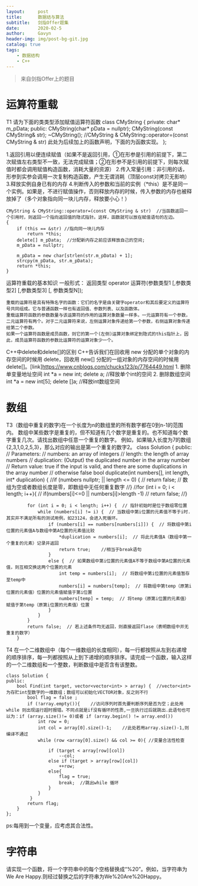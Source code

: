 ```yaml
---
layout:     post
title:      数据结与算法
subtitle:   剑指Offer题集
date:       2020-02-5
author:     Gavyn
header-img: img/post-bg-git.jpg
catalog: true
tags:
    - 数据结构
    - C++
---
```


>来自剑指Offer上的题目

# 运算符重载


  T1 请为下面的类类型添加赋值运算符函数
	class CMyString
	{
	private:
		char* m_pData;
	public:
		CMyString(char* pData = nullptr);
		CMyString(const CMyString& str);
		~CMyString();
		//CMyString & CMyString::operator=(const CMyString & str) 此处为后续加上的函数声明，下面的为函数实现。
	};

1.返回引用以便连续赋值（如果不是返回引用，①在形参是引用的前提下，第二次赋值左右类型不一致，无法完成赋值；②在形参不是引用的前提下，则每次赋值时都会调用赋值构造函数，消耗大量的资源）
2.传入常量引用：非引用的话，形参到实参会调用一次复制构造函数，产生无谓消耗（顶层const对拷贝无影响）
3.释放实例自身已有的内存
4.判断传入的参数和当前的实例（*this）是不是同一个实例。如果是，不进行赋值操作，否则释放内存的时候，传入参数的内存也被释放掉了（多个对象指向同一块儿内存，释放要小心！）

	CMyString & CMyString::operator=(const CMyString & str)  //当函数返回一个引用时，则返回一个指向返回值的隐式指针。这样，函数就可以放在赋值语句的左边。
	{
		if (this == &str) //指向同一块儿内存
			return *this;
		delete[] m_pData;  //分配新内存之前应该释放自己的空间;
		m_pData = nullptr;

		m_pData = new char[strlen(str.m_pData) + 1];
		strcpy(m_pData, str.m_pData);
		return *this;
	}

运算符重载的基本知识
	一般形式：
      返回类型 operator 运算符(参数类型1 [,参数类型2] [,参数类型3] [, 参数类型N]);

	重载的运算符是具有特殊名字的函数：它们的名字是由关键字operator和其后要定义的运算符号共同组成。它与普通函数一样也有返回值、参数列表、以及函数体。
	重载运算符函数的参数数量与该运算符的作用的运算对象数量一样多。一元运算符有一个参数，二元运算符有两个。对于二元运算符来说，左侧运算对象传递给第一个参数，右侧运算对象传递给第二个参数。
	如果一个运算符函数是成员函数，则它的第一个(左侧)运算对象绑定到隐式的this指针上，因此，成员运算符函数的参数比运算符的运算对象少一个。

C++中delete和delete[]的区别
	C++告诉我们在回收用 new 分配的单个对象的内存空间的时候用 delete，回收用 new[] 分配的一组对象的内存空间的时候用 delete[]。[link]https://www.cnblogs.com/chucks123/p/7764449.html
	1. 删除单变量地址空间
	int *a = new int;
	delete a; //释放单个int的空间
	2. 删除数组空间
	int *a = new int[5];
	delete []a; //释放int数组空间

# 数组

T3（数组中重复的数字)在一个长度为n的数组里的所有数字都在0到n-1的范围内。 数组中某些数字是重复的，但不知道有几个数字是重复的。也不知道每个数字重复几次。请找出数组中任意一个重复的数字。 例如，如果输入长度为7的数组{2,3,1,0,2,5,3}，那么对应的输出是第一个重复的数字2。
	class Solution {
	public:
		// Parameters:
		//        numbers:     an array of integers
		//        length:      the length of array numbers
		//        duplication: (Output) the duplicated number in the array number
		// Return value:       true if the input is valid, and there are some duplications in the array number
		//                     otherwise false
		bool duplicate(int numbers[], int length, int* duplication) {
			//if (numbers nullptr;  || length <= 0) {
			//	return false;  // 数组为空或者数组长度是零，即数组中无任何重复数字
			//}
			//for (int i = 0; i < length; i++){
			//	if(numbers[i]<=0 || numbers[i]>length -1)
			//		return false;
			//}

			for (int i = 0; i < length; i++) {  // 指针初始时是位于数组零位置
				while (numbers[i] != i) {  // 当数组中第i位置的元素值不等于i时.其实并不满足所有的测试用例，如23124，会进入死循环。
					if (numbers[i] == numbers[numbers[i]]) {  // 将数组中第i位置的元素值A与数组中第A位置的元素值比较
						*duplication = numbers[i];  // 将此元素值A（数组中第一个重复的元素）记录并返回
						return true;	//相当于break语句
					}
					else {  // 如果数组中第i位置的元素值A不等于数组中第A位置的元素值，则互相交换这两个位置的元素
						int temp = numbers[i];  // 将数组中第i位置的元素值暂存至temp中
						numbers[i] = numbers[temp];  // 将数组中第temp（原第i位置的元素值）位置的元素值赋值于第i位置
						numbers[temp] = temp;  // 将temp（原第i位置的元素值）赋值于第temp（原第i位置的元素值）位置
					}
				}
			}
			return false;  // 若上述条件均无返回，则直接返回flase（表明数组中并无重复的数字）
		}   
	



T4 在一个二维数组中（每个一维数组的长度相同），每一行都按照从左到右递增的顺序排序，每一列都按照从上到下递增的顺序排序。请完成一个函数，输入这样的一个二维数组和一个整数，判断数组中是否含有该整数。

	class Solution {
	public:
		bool Find(int target, vector<vector<int> > array) {  //vector<int>为存贮int型数字的一维数组；数组可以初始化VECTOR对象，反之则不行
			bool flag = false ;
			if (!array.empty()){    //访问序列时首先要判断序列是否为空；此处用while 则出现运行超时报错。不同点就是if没有循环的性质,一旦执行过后就跳出.此语句也可以为：if (array.size()!= 0)或者 if (array.begin() != array.end()) 
				int row = 0;
				int col = array[0].size()-1;	//此处若用array.size()-1,则编译不通过
				while (row <array[0].size() && col >= 0){ //变量合法性检查

					if (target < array[row][col])
						--col;
					else if (target > array[row][col])
						++row;
					else{
						flag = true;
						break;  //跳出while 循环
					}
				}
			 }
			return flag;
		}
	};

ps:每用到一个变量，应考虑其合法性。

# 字符串
请实现一个函数，将一个字符串中的每个空格替换成“%20”。例如，当字符串为We Are Happy.则经过替换之后的字符串为We%20Are%20Happy。
